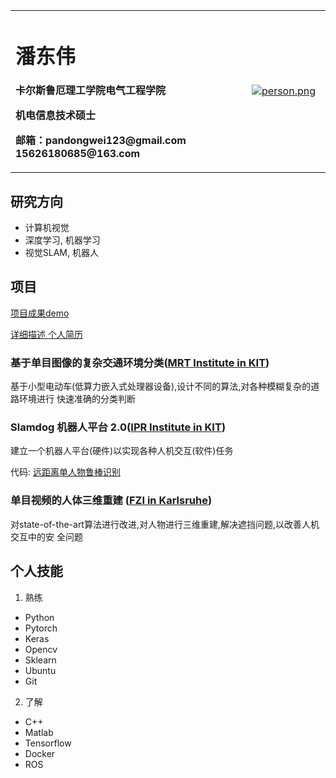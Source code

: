 <table border="0">
  <tr>
    <td width="75%">
      <h1>潘东伟</h1>
      <p><b>卡尔斯鲁厄理工学院电气工程学院</b></p>
      <p><b>机电信息技术硕士</b></p>
      <p><b>邮箱：pandongwei123@gmail.com
       15626180685@163.com</b></p>
    </td>
    <td width="25%">
      <a href="https://gifyu.com/image/7olP"><img src="https://s4.gifyu.com/images/person.png" alt="person.png" border="0" /></a>
    </td>
  </tr>
</table>


## 研究方向

- 计算机视觉 
- 深度学习, 机器学习 
- 视觉SLAM, 机器人

## 项目

[项目成果demo](https://github.com/pandongwei/My-Portfolio)

[详细描述 个人简历](https://github.com/pandongwei/My-Portfolio/blob/master/CV/cv_pandongwei.pdf)

### 基于单目图像的复杂交通环境分类([MRT Institute in KIT](https://www.ipr.kit.edu/))

基于小型电动车(低算力嵌入式处理器设备),设计不同的算法,对各种模糊复杂的道路环境进行
快速准确的分类判断

### Slamdog 机器人平台 2.0([IPR Institute in KIT](https://www.mrt.kit.edu/))

建立一个机器人平台(硬件)以实现各种人机交互(软件)任务

代码: [远距离单人物鲁棒识别](https://github.com/pandongwei/long-distance-people-recognition)

### 单目视频的人体三维重建 ([FZI in Karlsruhe](https://www.fzi.de/en/about-us/organisation/research-divisions/ispe/))

对state-of-the-art算法进行改进,对人物进行三维重建,解决遮挡问题,以改善人机交互中的安
全问题


## 个人技能

1. 熟练
- Python
- Pytorch
- Keras
- Opencv
- Sklearn
- Ubuntu
- Git

2. 了解
- C++
- Matlab
- Tensorflow
- Docker
- ROS
